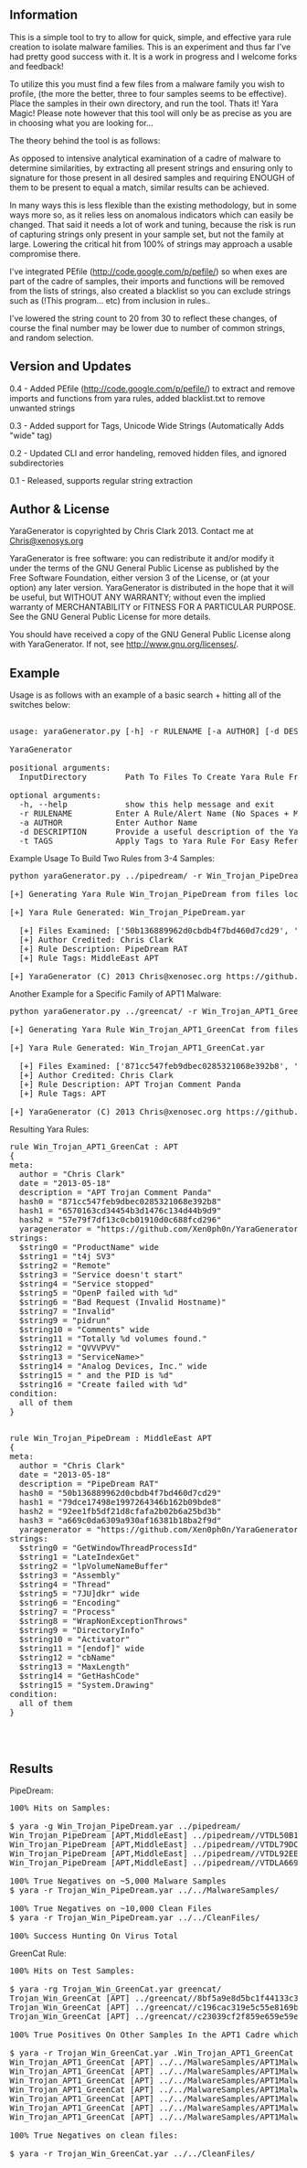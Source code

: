 ## Information
This is a simple tool to try to allow for quick, simple, and effective yara rule creation to isolate malware families. This is an experiment and thus far I've had pretty good success with it. It is a work in progress and I welcome forks and feedback!

To utilize this you must find a few files from a malware family you wish to profile, (the more the better, three to four samples seems to be effective). Place the samples in their own directory, and run the tool. Thats it! Yara Magic! Please note however that this tool will only be as precise as you are in choosing what you are looking for...

The theory behind the tool is as follows:


   As opposed to intensive analytical examination of a cadre of malware to determine similarities, by extracting all present strings and ensuring only to signature for those present in all desired samples and requiring ENOUGH of them to be present to equal a match, similar results can be achieved.

   In many ways this is less flexible than the existing methodology, but in some ways more so, as it relies less on anomalous indicators which can easily be changed. That said it needs a lot of work and tuning, because the risk is run of capturing strings only present in your sample set, but not the family at large. Lowering the critical hit from 100% of strings may approach a usable compromise there.

   I've integrated PEfile (http://code.google.com/p/pefile/) so when exes are part of the cadre of samples, their imports and functions will be removed from the lists of strings, also created a blacklist so you can exclude strings such as (!This program... etc) from inclusion in rules..

   I've lowered the string count to 20 from 30 to reflect these changes, of course the final number may be lower due to number of common strings, and random selection. 


## Version and Updates
0.4 - Added PEfile (http://code.google.com/p/pefile/) to extract and remove imports and functions from yara rules, added blacklist.txt to remove unwanted strings

0.3 - Added support for Tags, Unicode Wide Strings (Automatically Adds "wide" tag)

0.2 - Updated CLI and error handeling, removed hidden files, and ignored subdirectories

0.1 - Released, supports regular string extraction

## Author & License

YaraGenerator is copyrighted by Chris Clark 2013. Contact me at Chris@xenosys.org

YaraGenerator is free software: you can redistribute it and/or modify it under the terms of the GNU General Public License as published by the Free Software Foundation, either version 3 of the License, or (at your option) any later version.
YaraGenerator is distributed in the hope that it will be useful, but WITHOUT ANY WARRANTY; without even the implied warranty of MERCHANTABILITY or FITNESS FOR A PARTICULAR PURPOSE. See the GNU General Public License for more details.

You should have received a copy of the GNU General Public License along with YaraGenerator. If not, see http://www.gnu.org/licenses/.

## Example

Usage is as follows with an example of a basic search +  hitting all of
the switches below:
<pre>

usage: yaraGenerator.py [-h] -r RULENAME [-a AUTHOR] [-d DESCRIPTION] [-t TAGS] InputDirectory

YaraGenerator

positional arguments:
  InputDirectory        Path To Files To Create Yara Rule From

optional arguments:
  -h, --help            show this help message and exit
  -r RULENAME         Enter A Rule/Alert Name (No Spaces + Must Start with Letter)
  -a AUTHOR           Enter Author Name
  -d DESCRIPTION      Provide a useful description of the Yara Rule
  -t TAGS             Apply Tags to Yara Rule For Easy Reference (AlphaNumeric)
</pre>

Example Usage To Build Two Rules from 3-4 Samples:

<pre>
python yaraGenerator.py ../pipedream/ -r Win_Trojan_PipeDream -a "Chris Clark" -d "PipeDream RAT" -t "MiddleEast APT"

[+] Generating Yara Rule Win_Trojan_PipeDream from files located in: ../pipedream/

[+] Yara Rule Generated: Win_Trojan_PipeDream.yar

  [+] Files Examined: ['50b136889962d0cbdb4f7bd460d7cd29', '79dce17498e1997264346b162b09bde8', '92ee1fb5df21d8cfafa2b02b6a25bd3b', 'a669c0da6309a930af16381b18ba2f9d']
  [+] Author Credited: Chris Clark
  [+] Rule Description: PipeDream RAT
  [+] Rule Tags: MiddleEast APT

[+] YaraGenerator (C) 2013 Chris@xenosec.org https://github.com/Xen0ph0n/YaraGenerator
</pre>

Another Example for a Specific Family of APT1 Malware:

<pre>
python yaraGenerator.py ../greencat/ -r Win_Trojan_APT1_GreenCat -a "Chris Clark" -d "APT Trojan Comment Panda" -t "APT"

[+] Generating Yara Rule Win_Trojan_APT1_GreenCat from files located in: ../greencat/

[+] Yara Rule Generated: Win_Trojan_APT1_GreenCat.yar

  [+] Files Examined: ['871cc547feb9dbec0285321068e392b8', '6570163cd34454b3d1476c134d44b9d9', '57e79f7df13c0cb01910d0c688fcd296']
  [+] Author Credited: Chris Clark
  [+] Rule Description: APT Trojan Comment Panda
  [+] Rule Tags: APT

[+] YaraGenerator (C) 2013 Chris@xenosec.org https://github.com/Xen0ph0n/YaraGenerator
</pre>
Resulting Yara Rules:
<pre>
rule Win_Trojan_APT1_GreenCat : APT
{
meta:
  author = "Chris Clark"
  date = "2013-05-18"
  description = "APT Trojan Comment Panda"
  hash0 = "871cc547feb9dbec0285321068e392b8"
  hash1 = "6570163cd34454b3d1476c134d44b9d9"
  hash2 = "57e79f7df13c0cb01910d0c688fcd296"
  yaragenerator = "https://github.com/Xen0ph0n/YaraGenerator"
strings:
  $string0 = "ProductName" wide
  $string1 = "t4j SV3"
  $string2 = "Remote"
  $string3 = "Service doesn't start"
  $string4 = "Service stopped"
  $string5 = "OpenP failed with %d"
  $string6 = "Bad Request (Invalid Hostname)"
  $string7 = "Invalid"
  $string9 = "pidrun"
  $string10 = "Comments" wide
  $string11 = "Totally %d volumes found."
  $string12 = "QVVVPVV"
  $string13 = "ServiceName>"
  $string14 = "Analog Devices, Inc." wide
  $string15 = " and the PID is %d"
  $string16 = "Create failed with %d"
condition:
  all of them
}

</pre>
<pre>
rule Win_Trojan_PipeDream : MiddleEast APT
{
meta:
  author = "Chris Clark"
  date = "2013-05-18"
  description = "PipeDream RAT"
  hash0 = "50b136889962d0cbdb4f7bd460d7cd29"
  hash1 = "79dce17498e1997264346b162b09bde8"
  hash2 = "92ee1fb5df21d8cfafa2b02b6a25bd3b"
  hash3 = "a669c0da6309a930af16381b18ba2f9d"
  yaragenerator = "https://github.com/Xen0ph0n/YaraGenerator"
strings:
  $string0 = "GetWindowThreadProcessId"
  $string1 = "LateIndexGet"
  $string2 = "lpVolumeNameBuffer"
  $string3 = "Assembly"
  $string4 = "Thread"
  $string5 = "7JU]dkr" wide
  $string6 = "Encoding"
  $string7 = "Process"
  $string8 = "WrapNonExceptionThrows"
  $string9 = "DirectoryInfo"
  $string10 = "Activator"
  $string11 = "[endof]" wide
  $string12 = "cbName"
  $string13 = "MaxLength"
  $string14 = "GetHashCode"
  $string15 = "System.Drawing"
condition:
  all of them
}



</pre>

## Results


PipeDream:
<pre>
100% Hits on Samples:

$ yara -g Win_Trojan_PipeDream.yar ../pipedream/
Win_Trojan_PipeDream [APT,MiddleEast] ../pipedream//VTDL50B136889962D0CBDB4F7BD460D7CD29.danger
Win_Trojan_PipeDream [APT,MiddleEast] ../pipedream//VTDL79DCE17498E1997264346B162B09BDE8.danger
Win_Trojan_PipeDream [APT,MiddleEast] ../pipedream//VTDL92EE1FB5DF21D8CFAFA2B02B6A25BD3B.danger
Win_Trojan_PipeDream [APT,MiddleEast] ../pipedream//VTDLA669C0DA6309A930AF16381B18BA2F9D.danger

100% True Negatives on ~5,000 Malware Samples
$ yara -r Trojan_Win_PipeDream.yar ../../MalwareSamples/

100% True Negatives on ~10,000 Clean Files
$ yara -r Trojan_Win_PipeDream.yar ../../CleanFiles/

100% Success Hunting On Virus Total
</pre>

GreenCat Rule:

<pre>
100% Hits on Test Samples:

$ yara -rg Trojan_Win_GreenCat.yar greencat/
Trojan_Win_GreenCat [APT] ../greencat//8bf5a9e8d5bc1f44133c3f118fe8ca1701d9665a72b3893f509367905feb0a00
Trojan_Win_GreenCat [APT] ../greencat//c196cac319e5c55e8169b6ed6930a10359b3db322abe8f00ed8cb83cf0888d3b
Trojan_Win_GreenCat [APT] ../greencat//c23039cf2f859e659e59ec362277321fbcdac680e6d9bc93fc03c8971333c25e

100% True Positives On Other Samples In the APT1 Cadre which were detected as Green Cat By Other Yara Rules:

$ yara -r Trojan_Win_GreenCat.yar .Win_Trojan_APT1_GreenCat [APT] ../../MalwareSamples/APT1Malware//1877a5d2f9c415109a8ac323f43be1dc10c546a72ab7207a96c6e6e71a132956
Win_Trojan_APT1_GreenCat [APT] ../../MalwareSamples/APT1Malware//20ed6218575155517f19d4ce46a9addbf49dcadb8f5d7bd93efdccfe1925c7d0
Win_Trojan_APT1_GreenCat [APT] ../../MalwareSamples/APT1Malware//4144820d9b31c4d3c54025a4368b32f727077c3ec253753360349a783846747f
Win_Trojan_APT1_GreenCat [APT] ../../MalwareSamples/APT1Malware//4487b345f63d20c6b91eec8ee86c307911b1f2c3e29f337aa96a4a238bf2e87c
Win_Trojan_APT1_GreenCat [APT] ../../MalwareSamples/APT1Malware//8bf5a9e8d5bc1f44133c3f118fe8ca1701d9665a72b3893f509367905feb0a00
Win_Trojan_APT1_GreenCat [APT] ../../MalwareSamples/APT1Malware//c196cac319e5c55e8169b6ed6930a10359b3db322abe8f00ed8cb83cf0888d3b
Win_Trojan_APT1_GreenCat [APT] ../../MalwareSamples/APT1Malware//c23039cf2f859e659e59ec362277321fbcdac680e6d9bc93fc03c8971333c25e
Win_Trojan_APT1_GreenCat [APT] ../../MalwareSamples/APT1Malware//f76dd93b10fc173eaf901ff1fb00ff8a9e1f31e3bd86e00ff773b244b54292c5

100% True Negatives on clean files:

$ yara -r Trojan_Win_GreenCat.yar ../../CleanFiles/

</pre>



